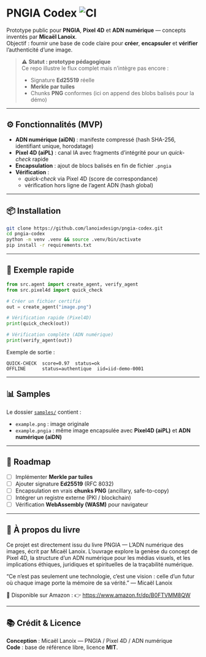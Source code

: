 # PNGIA Codex ![CI](https://github.com/lanoixdesign/pngia-codex/actions/workflows/tests.yml/badge.svg)

Prototype public pour **PNGIA**, **Pixel 4D** et **ADN numérique** — concepts inventés par **Micaël Lanoix**.  
Objectif : fournir une base de code claire pour **créer**, **encapsuler** et **vérifier** l’authenticité d’une image.

> ⚠️ **Statut : prototype pédagogique**  
> Ce repo illustre le flux complet mais n’intègre pas encore :  
> - Signature **Ed25519** réelle  
> - **Merkle par tuiles**  
> - Chunks **PNG** conformes (ici on append des blobs balisés pour la démo)  

---

## ⚙️ Fonctionnalités (MVP)

- **ADN numérique (aiDN)** : manifeste compressé (hash SHA-256, identifiant unique, horodatage)  
- **Pixel 4D (aiPL)** : canal IA avec fragments d’intégrité pour un *quick-check* rapide  
- **Encapsulation** : ajout de blocs balisés en fin de fichier `.pngia`  
- **Vérification** :  
  - *quick-check* via Pixel 4D (score de correspondance)  
  - vérification hors ligne de l’agent ADN (hash global)  

---

## 📦 Installation

```bash
git clone https://github.com/lanoixdesign/pngia-codex.git
cd pngia-codex
python -m venv .venv && source .venv/bin/activate
pip install -r requirements.txt
```

---

## 🚀 Exemple rapide

```python
from src.agent import create_agent, verify_agent
from src.pixel4d import quick_check

# Créer un fichier certifié
out = create_agent("image.png")

# Vérification rapide (Pixel4D)
print(quick_check(out))

# Vérification complète (ADN numérique)
print(verify_agent(out))
```

Exemple de sortie :

```
QUICK-CHECK  score=0.97  status=ok
OFFLINE      status=authentique  iid=iid-demo-0001
```

---

## 📊 Samples

Le dossier [`samples/`](samples/) contient :
- `example.png` : image originale
- `example.pngia` : même image encapsulée avec **Pixel4D (aiPL)** et **ADN numérique (aiDN)**

---

## 🧱 Roadmap

- [ ] Implémenter **Merkle par tuiles**  
- [ ] Ajouter signature **Ed25519** (RFC 8032)  
- [ ] Encapsulation en vrais **chunks PNG** (ancillary, safe-to-copy)  
- [ ] Intégrer un registre externe (PKI / blockchain)  
- [ ] Vérification **WebAssembly (WASM)** pour navigateur  

---

## 📖 À propos du livre

Ce projet est directement issu du livre PNGIA — L’ADN numérique des images, écrit par Micaël Lanoix.
L’ouvrage explore la genèse du concept de Pixel 4D, la structure d’un ADN numérique pour les médias visuels,
et les implications éthiques, juridiques et spirituelles de la traçabilité numérique.

“Ce n’est pas seulement une technologie, c’est une vision : celle d’un futur où chaque image porte la mémoire de sa vérité.”
— Micaël Lanoix

📘 Disponible sur Amazon :
👉 https://www.amazon.fr/dp/B0FTVMM8QW

---

## 📚 Crédit & Licence

**Conception** : Micaël Lanoix — PNGIA / Pixel 4D / ADN numérique  
**Code** : base de référence libre, licence **MIT**.
